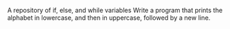 A repository of if, else, and while variables
Write a program that prints the alphabet in lowercase, and then in uppercase, followed by a new line.
